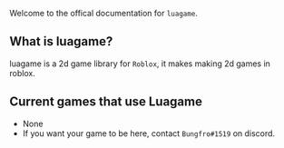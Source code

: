 
Welcome to the offical documentation for `luagame`.

## What is luagame?

luagame is a 2d game library for `Roblox`, it makes making 2d games in roblox.

## Current games that use Luagame
 - None
 - If you want your game to be here, contact `Bungfro#1519` on discord.
